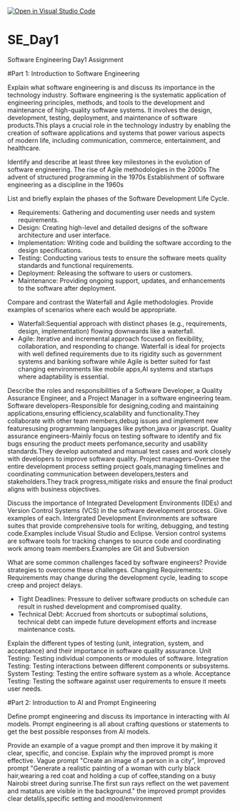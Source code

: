 [![Open in Visual Studio Code](https://classroom.github.com/assets/open-in-vscode-2e0aaae1b6195c2367325f4f02e2d04e9abb55f0b24a779b69b11b9e10269abc.svg)](https://classroom.github.com/online_ide?assignment_repo_id=18364568&assignment_repo_type=AssignmentRepo)
# SE_Day1
Software Engineering Day1 Assignment

#Part 1: Introduction to Software Engineering

Explain what software engineering is and discuss its importance in the technology industry.
Software engineering is the systematic application of engineering principles, methods, and tools to the development and maintenance of high-quality software systems. It involves the design, development, testing, deployment, and maintenance of software products.This plays a crucial role in the technology industry by enabling the creation of software applications and systems that power various aspects of modern life, including communication, commerce, entertainment, and healthcare.

Identify and describe at least three key milestones in the evolution of software engineering.
The rise of Agile methodologies in the 2000s
The advent of structured programming in the 1970s
Establishment of software engineering as a discipline in the 1960s

List and briefly explain the phases of the Software Development Life Cycle.
  - Requirements: Gathering and documenting user needs and system requirements.
  - Design: Creating high-level and detailed designs of the software architecture and user interface.
  - Implementation: Writing code and building the software according to the design specifications.
  - Testing: Conducting various tests to ensure the software meets quality standards and functional requirements.
  - Deployment: Releasing the software to users or customers.
  - Maintenance: Providing ongoing support, updates, and enhancements to the software after deployment.

Compare and contrast the Waterfall and Agile methodologies. Provide examples of scenarios where each would be appropriate.
  - Waterfall:Sequential approach with distinct phases (e.g., requirements, design, implementation) flowing downwards like a waterfall.
  - Agile: Iterative and incremental approach focused on flexibility, collaboration, and responding to change.
Waterfall is ideal for projects with well defined requirements due to its rigidity such as government systems and banking software while Agile is better suited for fast changing eenvironments like mobile apps,AI systems and startups where adaptability is essential.


Describe the roles and responsibilities of a Software Developer, a Quality Assurance Engineer, and a Project Manager in a software engineering team.
Software developers-Responsible for designing,coding and maintaining applications,ensuring efficiency,scalability and functionality.They collaborate with other team members,debug issues and implement new featuresusing programming languages like python,java or javascript.
Quality assurance engineers-Mainly focus on testing software to identify and fix bugs ensuring the product meets perfomance,security and usability standards.They develop automated and manual test cases and work closely with developers to improve software quality.
Project managers-Oversee the entire development process setting project goals,managing timelines and coordinating communication between developers,testers and stakeholders.They track progress,mitigate risks and ensure the final product aligns with business objectives.

Discuss the importance of Integrated Development Environments (IDEs) and Version Control Systems (VCS) in the software development process. Give examples of each.
Intergrated Development Environments are software suites that provide comprehensive tools for writing, debugging, and testing code.Examples include Visual Studio and Eclipse.
Version control systems are software tools for tracking changes to source code and coordinating work among team members.Examples are Git and Subversion

What are some common challenges faced by software engineers? Provide strategies to overcome these challenges.
Changing Requirements: Requirements may change during the development cycle, leading to scope creep and project delays.
  - Tight Deadlines: Pressure to deliver software products on schedule can result in rushed development and compromised quality.
  - Technical Debt: Accrued from shortcuts or suboptimal solutions, technical debt can impede future development efforts and increase maintenance costs.

Explain the different types of testing (unit, integration, system, and acceptance) and their importance in software quality assurance.
 Unit Testing: Testing individual components or modules of software.
 Integration Testing: Testing interactions between different components or subsystems.
 System Testing: Testing the entire software system as a whole.
 Acceptance Testing: Testing the software against user requirements to ensure it meets user needs.


#Part 2: Introduction to AI and Prompt Engineering


Define prompt engineering and discuss its importance in interacting with AI models.
Prompt engineering is all about crafting questions or statements to get the best possible responses from AI models. 


Provide an example of a vague prompt and then improve it by making it clear, specific, and concise. Explain why the improved prompt is more effective.
Vague prompt "Create an image of a person in a city", Improved prompt "Generate a realistic painting of a woman with curly black hair,wearing a red coat and holding a cup of coffee,standing on a busy Nairobi street during sunrise.The first sun rays reflect on the wet pavement and matatus are visible in the background." the improved prompt provides clear detalils,specific setting and mood/environment

